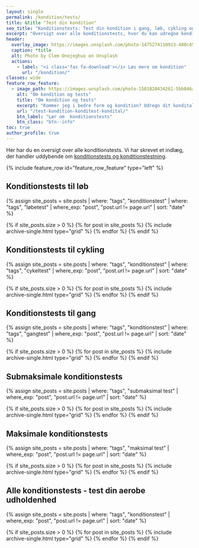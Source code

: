 ```yaml
---
layout: single
permalink: /kondition/tests/
title: &title "Test din kondition"
seo_title: "Konditionstests: Test din kondition i gang, løb, cykling og roning"
excerpt: "Oversigt over alle konditionstests, hvor du kan udregne kondital og iltoptagelse med vores beregnere til gang, løb, cykling og roning - og se om du får et bedre kondital og fremgang i træningen."
header:
  overlay_image: https://images.unsplash.com/photo-1475274110913-480c45d0e873?ixlib=rb-1.2.1&ixid=eyJhcHBfaWQiOjEyMDd9&auto=format&fit=crop&h=630&w=1200&q=10
  caption: *title
  alt: Photo by Clem Onojeghuo on Unsplash
  actions:
    - label: "<i class='fas fa-download'></i> Læs mere om kondition"
      url: "/kondition/"
classes: wide
feature_row_feature:
  - image_path: https://images.unsplash.com/photo-1501820434261-5bb046afcf6b?ixlib=rb-1.2.1&ixid=eyJhcHBfaWQiOjEyMDd9&auto=format&fit=crop&h=300&w=400&q=10
    alt: "Om kondition og tests"
    title: "Om kondition og tests"
    excerpt: "Kommer jeg i bedre form og kondition? Udregn dit kondital og iltoptagelse med vores beregnere og se om du får et bedre kondital og fremgang i træningen."
    url: "/test-kondition-konditest-kondital/"
    btn_label: "Lær om  konditionstests"
    btn_class: "btn--info"
toc: true
author_profile: true
---
```


Her har du en oversigt over alle konditionstests. Vi har skrevet et indlæg, der handler uddybende om [konditionstests og konditionstestning](/test-kondition-konditest-kondital/).

{% include feature_row id="feature_row_feature" type="left" %}

## Konditionstests til løb

{% assign site_posts = site.posts | where: "tags", "konditionstest" | where: "tags", "løbetest" | where_exp: "post", "post.url != page.url" | sort: "date" %}

<div class="feature__wrapper">

{% if site_posts.size > 0 %}
  {% for post in site_posts %}
    {% include archive-single.html type="grid" %}
  {% endfor %}
{% endif %}

</div>

## Konditionstests til cykling

{% assign site_posts = site.posts | where: "tags", "konditionstest" | where: "tags", "cykeltest" | where_exp: "post", "post.url != page.url" | sort: "date" %}

<div class="feature__wrapper">

{% if site_posts.size > 0 %}
  {% for post in site_posts %}
    {% include archive-single.html type="grid" %}
  {% endfor %}
{% endif %}

</div>

## Konditionstests til gang

{% assign site_posts = site.posts | where: "tags", "konditionstest" | where: "tags", "gangtest" | where_exp: "post", "post.url != page.url" | sort: "date" %}

<div class="feature__wrapper">

{% if site_posts.size > 0 %}
  {% for post in site_posts %}
    {% include archive-single.html type="grid" %}
  {% endfor %}
{% endif %}

</div>

## Submaksimale konditionstests

{% assign site_posts = site.posts | where: "tags", "submaksimal test" | where_exp: "post", "post.url != page.url" | sort: "date" %}

<div class="feature__wrapper">

{% if site_posts.size > 0 %}
  {% for post in site_posts %}
    {% include archive-single.html type="grid" %}
  {% endfor %}
{% endif %}

</div>

## Maksimale konditionstests

{% assign site_posts = site.posts | where: "tags", "maksimal test" | where_exp: "post", "post.url != page.url" | sort: "date" %}

<div class="feature__wrapper">

{% if site_posts.size > 0 %}
  {% for post in site_posts %}
    {% include archive-single.html type="grid" %}
  {% endfor %}
{% endif %}

</div>

## Alle konditionstests - test din aerobe udholdenhed

{% assign site_posts = site.posts | where: "tags", "konditionstest" | where_exp: "post", "post.url != page.url" | sort: "date" %}

<div class="feature__wrapper">

{% if site_posts.size > 0 %}
  {% for post in site_posts %}
    {% include archive-single.html type="grid" %}
  {% endfor %}
{% endif %}

</div>
